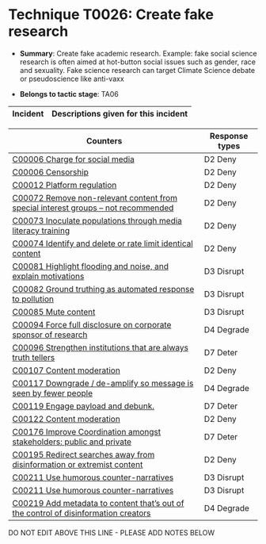 # Technique T0026: Create fake research

* **Summary**: Create fake academic research. Example: fake social science research is often aimed at hot-button social issues such as gender, race and sexuality. Fake science research can target Climate Science debate or pseudoscience like anti-vaxx

* **Belongs to tactic stage**: TA06


| Incident | Descriptions given for this incident |
| -------- | -------------------- |



| Counters | Response types |
| -------- | -------------- |
| [C00006 Charge for social media](../counters/C00006.md) | D2 Deny |
| [C00006 Censorship](../counters/C00006.md) | D2 Deny |
| [C00012 Platform regulation](../counters/C00012.md) | D2 Deny |
| [C00072 Remove non-relevant content from special interest groups – not recommended](../counters/C00072.md) | D2 Deny |
| [C00073 Inoculate populations through media literacy training](../counters/C00073.md) | D2 Deny |
| [C00074 Identify and delete or rate limit identical content](../counters/C00074.md) | D2 Deny |
| [C00081 Highlight flooding and noise, and explain motivations](../counters/C00081.md) | D3 Disrupt |
| [C00082 Ground truthing as automated response to pollution](../counters/C00082.md) | D3 Disrupt |
| [C00085 Mute content](../counters/C00085.md) | D3 Disrupt |
| [C00094 Force full disclosure on corporate sponsor of research](../counters/C00094.md) | D4 Degrade |
| [C00096 Strengthen institutions that are always truth tellers](../counters/C00096.md) | D7 Deter |
| [C00107 Content moderation](../counters/C00107.md) | D2 Deny |
| [C00117 Downgrade / de-amplify so message is seen by fewer people](../counters/C00117.md) | D4 Degrade |
| [C00119 Engage payload and debunk. ](../counters/C00119.md) | D7 Deter |
| [C00122 Content moderation](../counters/C00122.md) | D2 Deny |
| [C00176 Improve Coordination amongst stakeholders: public and private](../counters/C00176.md) | D7 Deter |
| [C00195 Redirect searches away from disinformation or extremist content ](../counters/C00195.md) | D2 Deny |
| [C00211 Use humorous counter-narratives](../counters/C00211.md) | D3 Disrupt |
| [C00211 Use humorous counter-narratives](../counters/C00211.md) | D3 Disrupt |
| [C00219 Add metadata to content that’s out of the control of disinformation creators](../counters/C00219.md) | D4 Degrade |


DO NOT EDIT ABOVE THIS LINE - PLEASE ADD NOTES BELOW
